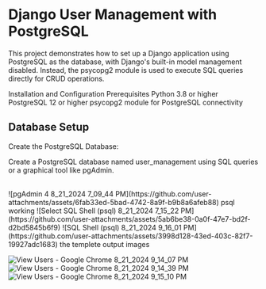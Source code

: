 <h1>Django User Management with PostgreSQL</h1>
<p></p>This project demonstrates how to set up a Django application using PostgreSQL as the database, with Django's built-in model management disabled. Instead, the psycopg2 module is used to execute SQL queries directly for CRUD operations.</p>

Installation and Configuration
Prerequisites
Python 3.8 or higher
PostgreSQL 12 or higher
psycopg2 module for PostgreSQL connectivity

<h2>Database Setup</h2>
Create the PostgreSQL Database:
<p>Create a PostgreSQL database named user_management using SQL queries or a graphical tool like pgAdmin.</p><br>
![pgAdmin 4 8_21_2024 7_09_44 PM](https://github.com/user-attachments/assets/6fab33ed-5bad-4742-8a9f-b9b8a6afeb88)
psql working 
![Select SQL Shell (psql) 8_21_2024 7_15_22 PM](https://github.com/user-attachments/assets/5ab6be38-0a0f-47e7-bd2f-d2bd5845b6f9)
![SQL Shell (psql) 8_21_2024 9_16_01 PM](https://github.com/user-attachments/assets/3998d128-43ed-403c-82f7-19927adc1683)
the templete output images

![View Users - Google Chrome 8_21_2024 9_14_07 PM](https://github.com/user-attachments/assets/9c3119d8-ec90-4604-b608-2424f7591c04)
![View Users - Google Chrome 8_21_2024 9_14_39 PM](https://github.com/user-attachments/assets/b7b2db1e-705f-451c-b895-9ef6231eeff4)
![View Users - Google Chrome 8_21_2024 9_15_10 PM](https://github.com/user-attachments/assets/c987d94d-c045-480b-a093-82c8927a0bca)

